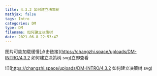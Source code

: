 ```yaml
---
title: 4.3.2 如何建立决策树
mathjax: false
tags: Intro
categories: DM
type: DM
filename: 如何建立决策树
date: 2021-06-8 22:53:47
---
```


<!--more -->

图片可能加载缓慢[点击链接](https://changzhi.space/uploads/DM-INTRO/4.3.2 如何建立决策树.svg)立即查看

![](https://changzhi.space/uploads/DM-INTRO/4.3.2 如何建立决策树.svg)

